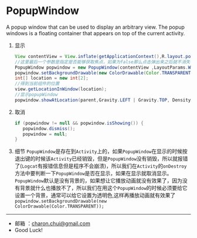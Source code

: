 PopupWindow
===

A popup window that can be used to display an arbitrary view. The popup windows is a floating container that appears on top of the current activity.
 
1. 显示
	```java
	View contentView = View.inflate(getApplicationContext(),R.layout.popup_appmanger, null); 
	//这里最后一个参数是指定是否能够获取焦点，如果为false那么点击弹出来之后就不消失了，但是设置为true之后点击一个条目它弹出来了，再点击别的条目的时候这个popupWindow窗口没有焦点了就自己消失了
	PopupWindow popwindow = new PopupWindow(contentView ,LayoutParams.WRAP_CONTENT, LayoutParams.WRAP_CONTENT,true);
	popwindow.setBackgroundDrawable(new ColorDrawable(Color.TRANSPARENT));
	int[] location = new int[2];
	//得到当前组件的位置
	view.getLocationInWindow(location);
	//显示popupWindow
	popwindow.showAtLocation(parent,Gravity.LEFT | Gravity.TOP, DensityUtil.dip2px(getApplicationContext(), location[0] + 70),location[1]);
	```

2. 取消
	```java
	if (popwindow != null && popwindow.isShowing()) {
	   popwindow.dismiss();
	   popwindow = null;
	} 
	```

3. 细节
	`PopupWindow`是存在到`Activity`上的，如果`PopupWindow`在显示的时候按退出键的时候该`Activity`已经销毁，但是`PopupWindow`没有销毁，所以就报错了(`Logcat`有报错信息但是程序不会崩溃)，所以我们在`Activity`的`onDestroy`方法中要判断一下`PopupWindow`是否在显示，如果在显示就取消显示。     
	`PopupWindow`默认是没有背景的，如果想让它播放动画就没有效果了，因为没有背景就什么也播放不了，所以我们在用这个`PopupWindow`的时候必须要给它设置一个背景，通常可以给它设置为透明色,这样再播放动画就有效果了
	`popwindow.setBackgroundDrawable(new ColorDrawable(Color.TRANSPARENT));`
	
---

- 邮箱 ：charon.chui@gmail.com  
- Good Luck! 